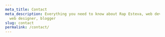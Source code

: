 ```yaml
---
meta_title: Contact
meta_description: Everything you need to know about Rap Esteva, web developer,
  web designer, blogger
slug: contact
permalink: /contact/
---
```

